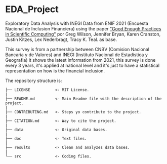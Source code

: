 # EDA_Project


Exploratory Data Analysis with INEGI Data from ENIF 2021 (Encuesta Nacional de Inclusion Financiera) using the paper ["Good Enough Practices in Scientific Computing"](https://arxiv.org/abs/1609.00037) por Greg Wilson, Jennifer Bryan, Karen Cranston, Justin Kitzes, Lex Nederbragt, Tracy K. Teal. as base.

This survey is from a partnership between CNBV (Comision Nacional Bancaria y de Valores) and INEGI (Instituto Nacional de Estadistica y Geografia) it shows the latest information from 2021, this survey is done every 3 years, it's applied at national level and it's just to have a statistical representation on how is the financial inclusion.


The repository structure is:

    ├── LICENSE           <- MIT License.  
    |  
    ├── README.md         <- Main Readme file with the description of the project.  
    |  
    ├── CONTRIBUTING.md   <- Steps yo contribute to the project.  
    |  
    ├── CITATION.md       <- Way to cite the project.  
    |  
    ├── data              <- Original data bases.  
    |  
    ├── doc               <- Text files.  
    |  
    ├── results           <- Clean and analyzes data bases.  
    |  
    └── src               <- Coding files.  
